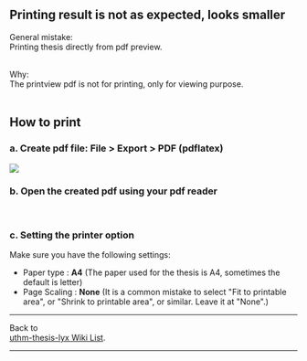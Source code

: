 ## Printing result is not as expected, looks smaller ##

General mistake: <br>
Printing thesis directly from pdf preview.<br><br>

Why:<br>
The printview pdf is not for printing, only for viewing purpose. <br><br>

<h2>How to print</h2>

<h3>a. Create pdf file: File > Export > PDF (pdflatex)</h3>

<img src='http://uthm-thesis-lyx.googlecode.com/svn/wiki/images/printpdf.png' />

<h3>b. Open the created pdf using your pdf reader</h3>
<br>

<h3>c. Setting the printer option</h3>
Make sure you have the following settings:<br>
<ul><li>Paper type : <b>A4</b> (The paper used for the thesis is A4, sometimes the default is letter)<br>
</li><li>Page Scaling : <b>None</b> (It is a common mistake to select "Fit to printable area", or "Shrink to printable area", or similar. Leave it at "None".)</li></ul>

<hr />
Back to<br>
<a href='https://code.google.com/p/uthm-thesis-lyx/w/list'>uthm-thesis-lyx Wiki List</a>.<br>
<hr />